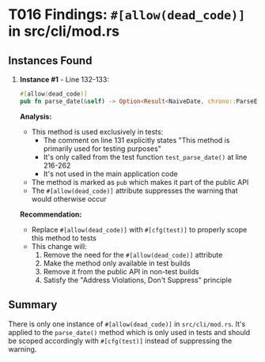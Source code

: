 # T016 Findings: `#[allow(dead_code)]` in src/cli/mod.rs

## Instances Found

1. **Instance #1** - Line 132-133:
   ```rust
   #[allow(dead_code)]
   pub fn parse_date(&self) -> Option<Result<NaiveDate, chrono::ParseError>> {
   ```

   **Analysis:**
   - This method is used exclusively in tests:
     - The comment on line 131 explicitly states "This method is primarily used for testing purposes"
     - It's only called from the test function `test_parse_date()` at line 216-262
     - It's not used in the main application code
   - The method is marked as `pub` which makes it part of the public API
   - The `#[allow(dead_code)]` attribute suppresses the warning that would otherwise occur

   **Recommendation:**
   - Replace `#[allow(dead_code)]` with `#[cfg(test)]` to properly scope this method to tests
   - This change will:
     1. Remove the need for the `#[allow(dead_code)]` attribute
     2. Make the method only available in test builds
     3. Remove it from the public API in non-test builds
     4. Satisfy the "Address Violations, Don't Suppress" principle

## Summary

There is only one instance of `#[allow(dead_code)]` in `src/cli/mod.rs`. It's applied to the `parse_date()` method which is only used in tests and should be scoped accordingly with `#[cfg(test)]` instead of suppressing the warning.